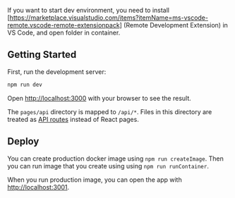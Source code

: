 If you want to start dev environment, you need to install [https://marketplace.visualstudio.com/items?itemName=ms-vscode-remote.vscode-remote-extensionpack] (Remote Development Extension) in VS Code, and open folder in container.

## Getting Started

First, run the development server:

```bash
npm run dev
```

Open [http://localhost:3000](http://localhost:3000) with your browser to see the result.

The `pages/api` directory is mapped to `/api/*`. Files in this directory are treated as [API routes](https://nextjs.org/docs/api-routes/introduction) instead of React pages.

## Deploy

You can create production docker image using `npm run createImage`. Then you can run image that you create using using `npm run runContainer`.

When you run production image, you can open the app with [http://localhost:3001](http://localhost:3001).
